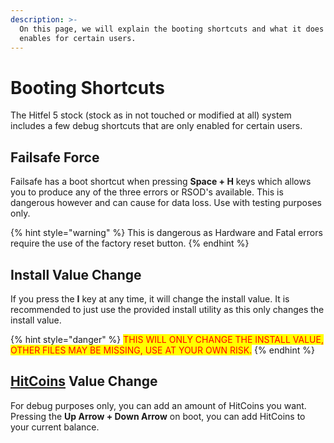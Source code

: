 ```yaml
---
description: >-
  On this page, we will explain the booting shortcuts and what it does and
  enables for certain users.
---
```


# Booting Shortcuts

The Hitfel 5 stock (stock as in not touched or modified at all) system includes a few debug shortcuts that are only enabled for certain users.

## Failsafe Force

Failsafe has a boot shortcut when pressing **Space + H** keys which allows you to produce any of the three errors or RSOD's available. This is dangerous however and can cause for data loss. Use with testing purposes only.

{% hint style="warning" %}
This is dangerous as Hardware and Fatal errors require the use of the factory reset button.
{% endhint %}

## Install Value Change

If you press the **I** key at any time, it will change the install value. It is recommended to just use the provided install utility as this only changes the install value.

{% hint style="danger" %}
<mark style="color:red;">THIS WILL ONLY CHANGE THE INSTALL VALUE, OTHER FILES MAY BE MISSING, USE AT YOUR OWN RISK.</mark>
{% endhint %}

## [HitCoins](../home-menu/+app.md#hitcoins) Value Change

For debug purposes only, you can add an amount of HitCoins you want. Pressing the **Up Arrow + Down Arrow** on boot, you can add HitCoins to your current balance.

